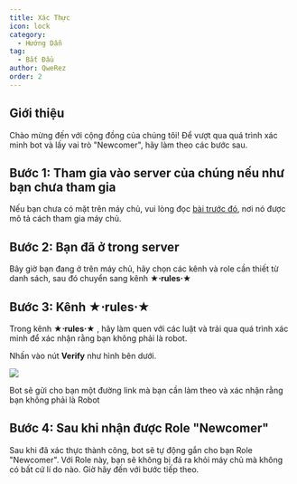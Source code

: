 ```yaml
---
title: Xác Thực
icon: lock
category:
  - Hướng Dẫn
tag:
  - Bắt Đầu
author: QweRez
order: 2
---
```


## Giới thiệu

Chào mừng đến với cộng đồng của chúng tôi! Để vượt qua quá trình xác minh bot và lấy vai trò "Newcomer", hãy làm theo các bước sau.

## Bước 1: Tham gia vào server của chúng nếu như bạn chưa tham gia

Nếu bạn chưa có mặt trên máy chủ, vui lòng đọc [bài trước đó](join.md), nơi nó được mô tả cách tham gia máy chủ.

## Bước 2: Bạn đã ở trong server

Bây giờ bạn đang ở trên máy chủ, hãy chọn các kênh và role cần thiết từ danh sách, sau đó chuyển sang kênh **★⋅rules⋅★**

## Bước 3: Kênh ★⋅rules⋅★ 

Trong kênh **★⋅rules⋅★** , hãy làm quen với các luật và trải qua quá trình xác minh để xác nhận rằng bạn không phải là robot. 

Nhấn vào nút **Verify** như hình bên dưới.

![](/assets/images/docs/202312/verify_vi.png)

Bot sẽ gửi cho bạn một đường link mà bạn cần làm theo và xác nhận rằng bạn không phải là Robot

## Bước 4: Sau khi nhận được Role "Newcomer"

Sau khi đã xác thực thành công, bot sẽ tự động gắn cho bạn Role "Newcomer". Với Role này, bạn sẽ không bị đá ra khỏi máy chủ mà không có bất cứ lí do nào. Giờ hãy đến với bước tiếp theo.